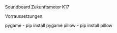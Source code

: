 Soundboard Zukunftsmotor K17

Vorraussetzungen:

pygame - pip install pygame
pillow - pip install pillow
